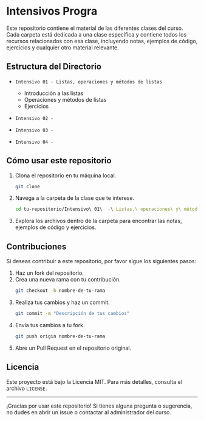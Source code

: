 # Intensivos Progra

Este repositorio contiene el material de las diferentes clases del curso. Cada carpeta está dedicada a una clase específica y contiene todos los recursos relacionados con esa clase, incluyendo notas, ejemplos de código, ejercicios y cualquier otro material relevante.

## Estructura del Directorio

- `Intensivo 01 - Listas, operaciones y métodos de listas`
  - Introducción a las listas
  - Operaciones y métodos de listas
  - Ejercicios
- `Intensivo 02 -`

- `Intensivo 03 -`

- `Intensivo 04 -`


## Cómo usar este repositorio

1. Clona el repositorio en tu máquina local.
    ```bash
    git clone 
    ```

2. Navega a la carpeta de la clase que te interese.
    ```bash
    cd tu-repositorio/Intensivo\ 01\  -\ Listas,\ operaciones\ y\ métodos\ de\ listas
    ```

3. Explora los archivos dentro de la carpeta para encontrar las notas, ejemplos de código y ejercicios.

## Contribuciones

Si deseas contribuir a este repositorio, por favor sigue los siguientes pasos:

1. Haz un fork del repositorio.
2. Crea una nueva rama con tu contribución.
    ```bash
    git checkout -b nombre-de-tu-rama
    ```
3. Realiza tus cambios y haz un commit.
    ```bash
    git commit -m "Descripción de tus cambios"
    ```
4. Envía tus cambios a tu fork.
    ```bash
    git push origin nombre-de-tu-rama
    ```
5. Abre un Pull Request en el repositorio original.

## Licencia

Este proyecto está bajo la Licencia MIT. Para más detalles, consulta el archivo `LICENSE`.

---

¡Gracias por usar este repositorio! Si tienes alguna pregunta o sugerencia, no dudes en abrir un issue o contactar al administrador del curso.
